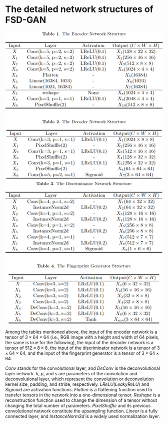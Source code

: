 # The detailed network structures of FSD-GAN
<img src="./table.png"  width="600" />

Among the tables mentioned above, the input of the encoder network is a tensor of $3\times64\times64$ (i.e., RGB image with a height and width of 64 pixels, the same is true for the following), the input of the decoder network is a tensor of $512\times8\times8$, the input of the discriminator network is a tensor of $3\times64\times64$, and the input of the fingerprint generator is a tensor of $3\times64\times64$. 

$Conv$ stands for the convolutional layer, and $DeConv$ is the deconvolutional layer network. $k$, $p$, and $s$ are parameters of the convolution and deconvolutional layer, which represent the convolution or deconvolution kernel size, padding, and stride, respectively. $LReLU(LeakyReLU)$ and $Sigmoid$ are activation functions. $Flatten$ is a flattening function used to transfer tensors in the network into a one-dimensional tensor. $Reshape$ is a reconstruction function used to change the dimension of a tensor without changing the total number of parameters. $PixelShuffle$ and its previous convolutional network constitute the upsampling function. $Linear$ is a fully connected layer, and $InstanceNorm2d$ is a widely used normalization layer.

